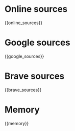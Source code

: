 # Online sources
{{online_sources}}

# Google sources
{{google_sources}}

# Brave sources
{{brave_sources}}

# Memory
{{memory}}
